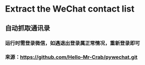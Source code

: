 # Extract the WeChat contact list
## 自动抓取通讯录
### 运行时需登录微信，如遇退出登录属正常情况，重新登录即可
### 来源：https://github.com/Hello-Mr-Crab/pywechat.git
